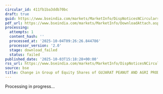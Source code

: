 ```yaml
---
circular_id: 411fb1ba3ddb70bc
draft: true
guid: https://www.bseindia.com/markets/MarketInfo/DispNoticesNCirculars.aspx?Noticeid={AC4680D1-BEA8-4C7A-86FE-2B8EC66F9C19}&noticeno=20251003-57&dt=10/03/2025&icount=57&totcount=73&flag=0
pdf_url: https://www.bseindia.com/markets/MarketInfo/DownloadAttach.aspx?id=20251003-57&attachedId=
processing:
  attempts: 1
  content_hash: ''
  processed_at: '2025-10-04T09:26:26.844786'
  processor_version: '2.0'
  stage: download_failed
  status: failed
published_date: '2025-10-03T15:18:28+00:00'
rss_url: https://www.bseindia.com/markets/MarketInfo/DispNoticesNCirculars.aspx?Noticeid={AC4680D1-BEA8-4C7A-86FE-2B8EC66F9C19}&noticeno=20251003-57&dt=10/03/2025&icount=57&totcount=73&flag=0
source: bse
title: Change in Group of Equity Shares of GUJARAT PEANUT AND AGRI PRODUCTS LIMITED
---
```


Processing in progress...